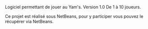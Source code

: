 Logiciel permettant de jouer au Yam's.
Version 1.0
De 1 à 10 joueurs.

Ce projet est réalisé sous NetBeans, pour y participer vous pouvez le récupérer via NetBeans.
